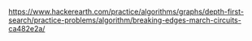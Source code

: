 https://www.hackerearth.com/practice/algorithms/graphs/depth-first-search/practice-problems/algorithm/breaking-edges-march-circuits-ca482e2a/
